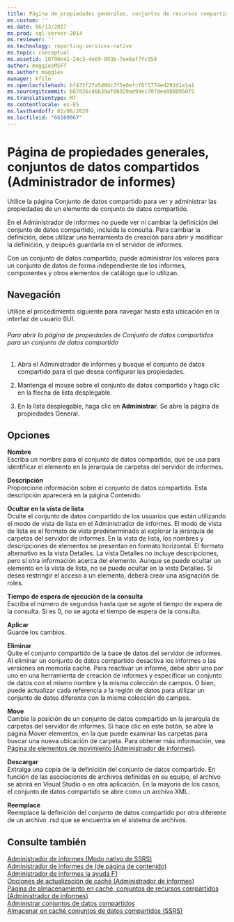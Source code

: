 ```yaml
---
title: Página de propiedades generales, conjuntos de recursos compartidos (Administrador de informes) | Microsoft Docs
ms.custom: ''
ms.date: 06/13/2017
ms.prod: sql-server-2014
ms.reviewer: ''
ms.technology: reporting-services-native
ms.topic: conceptual
ms.assetid: 10798e41-24c3-4e69-893b-7ee6af7fc958
author: maggiesMSFT
ms.author: maggies
manager: kfile
ms.openlocfilehash: bf433f27a5d8dc7f5e0efcf6f5774ed292d1e1a1
ms.sourcegitcommit: b87d36c46b39af8b929ad94ec707dee8800950f5
ms.translationtype: MT
ms.contentlocale: es-ES
ms.lasthandoff: 02/08/2020
ms.locfileid: "66109067"
---
```

# <a name="general-properties-page-shared-datasets-report-manager"></a>Página de propiedades generales, conjuntos de datos compartidos (Administrador de informes)
  Utilice la página Conjunto de datos compartido para ver y administrar las propiedades de un elemento de conjunto de datos compartido.  
  
 En el Administrador de informes no puede ver ni cambiar la definición del conjunto de datos compartido, incluida la consulta. Para cambiar la definición, debe utilizar una herramienta de creación para abrir y modificar la definición, y después guardarla en el servidor de informes.  
  
 Con un conjunto de datos compartido, puede administrar los valores para un conjunto de datos de forma independiente de los informes, componentes y otros elementos de catálogo que lo utilizan.  
  
## <a name="navigation"></a>Navegación  
 Utilice el procedimiento siguiente para navegar hasta esta ubicación en la interfaz de usuario (IU).  
  
###### <a name="to-open-the-shared-dataset-properties-page-for-a-shared-dataset"></a>Para abrir la página de propiedades de Conjunto de datos compartidos para un conjunto de datos compartido  
  
1.  Abra el Administrador de informes y busque el conjunto de datos compartido para el que desea configurar las propiedades.  
  
2.  Mantenga el mouse sobre el conjunto de datos compartido y haga clic en la flecha de lista desplegable.  
  
3.  En la lista desplegable, haga clic en **Administrar**. Se abre la página de propiedades General.  
  
## <a name="options"></a>Opciones  
 **Nombre**  
 Escriba un nombre para el conjunto de datos compartido, que se usa para identificar el elemento en la jerarquía de carpetas del servidor de informes.  
  
 **Descripción**  
 Proporcione información sobre el conjunto de datos compartido. Esta descripción aparecerá en la página Contenido.  
  
 **Ocultar en la vista de lista**  
 Oculte el conjunto de datos compartido de los usuarios que están utilizando el modo de vista de lista en el Administrador de informes. El modo de vista de lista es el formato de vista predeterminado al explorar la jerarquía de carpetas del servidor de informes. En la vista de lista, los nombres y descripciones de elementos se presentan en formato horizontal. El formato alternativo es la vista Detalles. La vista Detalles no incluye descripciones, pero sí otra información acerca del elemento. Aunque se puede ocultar un elemento en la vista de lista, no se puede ocultar en la vista Detalles. Si desea restringir el acceso a un elemento, deberá crear una asignación de roles.  
  
 **Tiempo de espera de ejecución de la consulta**  
 Escriba el número de segundos hasta que se agote el tiempo de espera de la consulta. Si es 0, no se agota el tiempo de espera de la consulta.  
  
 **Aplicar**  
 Guarde los cambios.  
  
 **Eliminar**  
 Quite el conjunto compartido de la base de datos del servidor de informes. Al eliminar un conjunto de datos compartido desactiva los informes o las versiones en memoria caché. Para reactivar un informe, debe abrir uno por uno en una herramienta de creación de informes y especificar un conjunto de datos con el mismo nombre y la misma colección de campos. O bien, puede actualizar cada referencia a la región de datos para utilizar un conjunto de datos diferente con la misma colección de campos.  
  
 **Move**  
 Cambie la posición de un conjunto de datos compartido en la jerarquía de carpetas del servidor de informes. Si hace clic en este botón, se abre la página Mover elementos, en la que puede examinar las carpetas para buscar una nueva ubicación de carpeta. Para obtener más información, vea [Página de elementos de movimiento &#40;Administrador de informes&#41;](../../2014/reporting-services/move-items-page-report-manager.md).  
  
 **Descargar**  
 Extraiga una copia de la definición del conjunto de datos compartido. En función de las asociaciones de archivos definidas en su equipo, el archivo se abrirá en Visual Studio o en otra aplicación. En la mayoría de los casos, el conjunto de datos compartido se abre como un archivo XML.  
  
 **Reemplace**  
 Reemplace la definición del conjunto de datos compartido por otra diferente de un archivo .rsd que se encuentra en el sistema de archivos.  
  
## <a name="see-also"></a>Consulte también  
 [Administrador de informes &#40;Modo nativo de SSRS&#41;](../../2014/reporting-services/report-manager-ssrs-native-mode.md)   
 [Administrador de informes de &#40;de página de contenido&#41;](../../2014/reporting-services/contents-page-report-manager.md)   
 [Administrador de informes la ayuda F1](../../2014/reporting-services/report-manager-f1-help.md)   
 [Opciones de actualización de caché &#40;Administrador de informes&#41;](../../2014/reporting-services/cache-refresh-options-report-manager.md)   
 [Página de almacenamiento en caché, conjuntos de recursos compartidos &#40;Administrador de informes&#41;](../../2014/reporting-services/caching-page-shared-datasets-report-manager.md)   
 [Administrar conjuntos de datos compartidos](report-data/manage-shared-datasets.md)   
 [Almacenar en caché conjuntos de datos compartidos &#40;SSRS&#41;](report-server/cache-shared-datasets-ssrs.md)  
  
  

